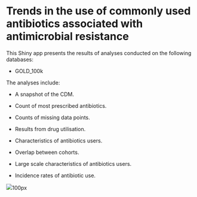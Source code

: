 # Trends in the use of commonly used antibiotics associated with antimicrobial resistance

This Shiny app presents the results of analyses conducted on the following databases:

- GOLD_100k

The analyses include:

- A snapshot of the CDM.

- Count of most prescribed antibiotics.

- Counts of missing data points.

- Results from drug utilisation.

- Characteristics of antibiotics users.

- Overlap between cohorts.

- Large scale characteristics of antibiotics users.

- Incidence rates of antibiotic use.



![](hdruk_logo.svg)100px
